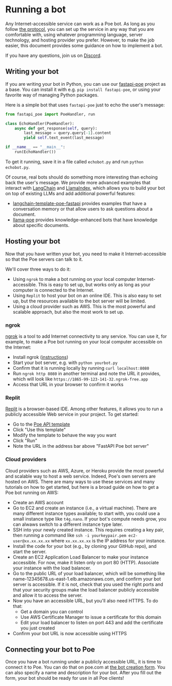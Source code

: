 # Running a bot

Any Internet-accessible service can work as a Poe bot. As long as you follow
[the protocol](./spec.md), you can set up the service in any way that you are
comfortable with, using whatever programming language, server technology, and hosting
provider you prefer. However, to make the job easier, this document provides some
guidance on how to implement a bot.

If you have any questions, join us on [Discord](https://discord.gg/TKxT6kBpgm).

## Writing your bot

If you are writing your bot in Python, you can use our
[fastapi-poe](https://pypi.org/project/fastapi-poe/) project as a base. You can install
it with e.g. `pip install fastapi-poe`, or using your favorite way of managing Python
packages.

Here is a simple bot that uses `fastapi-poe` just to echo the user's message:

```python
from fastapi_poe import PoeHandler, run

class EchoHandler(PoeHandler):
    async def get_response(self, query):
        last_message = query.query[-1].content
        yield self.text_event(last_message)

if __name__ == "__main__":
    run(EchoHandler())
```

To get it running, save it in a file called `echobot.py` and run `python echobot.py`.

Of course, real bots should do something more interesting than echoing back the user's
message. We provide more advanced examples that interact with
[LangChain](https://python.langchain.com/en/latest/index.html) and
[LlamaIndex](https://github.com/jerryjliu/llama_index), which allows you to build your
bot on top of existing LLMs and add additional powerful features:

- [langchain-template-poe-fastapi](https://github.com/langchain-ai/langchain-template-poe-fastapi)
  provides examples that have a conversation memory or that allow users to ask questions
  about a document.
- [llama-poe](../llama_poe/README.md) provides knowledge-enhanced bots that have
  knowledge about specific documents.

## Hosting your bot

Now that you have written your bot, you need to make it Internet-accessible so that the
Poe servers can talk to it.

We'll cover three ways to do it:

- Using `ngrok` to make a bot running on your local computer Internet-accessible. This
  is easy to set up, but works only as long as your computer is connected to the
  Internet.
- Using `Replit` to host your bot on an online IDE. This is also easy to set up, but the
  resources available to the bot server will be limited.
- Using a cloud provider such as AWS. This is the most powerful and scalable approach,
  but also the most work to set up.

### ngrok

[ngrok](https://ngrok.com/) is a tool to add Internet connectivity to any service. You
can use it, for example, to make a Poe bot running on your local computer accessible on
the Internet:

- Install ngrok ([instructions](https://ngrok.com/download))
- Start your bot server, e.g. with `python yourbot.py`
- Confirm that it is running locally by running `curl localhost:8080`
- Run `ngrok http 8080` in another terminal and note the URL it provides, which will
  look like `https://1865-99-123-141-32.ngrok-free.app`
- Access that URL in your browser to confirm it works

### Replit

[Replit](https://replit.com/) is a browser-based IDE. Among other features, it allows
you to run a publicly accessible Web service in your project. To get started:

- Go to the [Poe API template](https://replit.com/@JelleZijlstra2/Poe-API-Template?v=1)
- Click "Use this template"
- Modify the template to behave the way you want
- Click "Run"
- Note the URL in the address bar above "FastAPI Poe bot server"

### Cloud providers

Cloud providers such as AWS, Azure, or Heroku provide the most powerful and scalable way
to host a web service. Indeed, Poe's own servers are hosted on AWS. There are many ways
to use these services and many tutorials on how to get started, but here is a broad
guide on how to get a Poe bot running on AWS:

- Create an AWS account
- Go to EC2 and create an instance (i.e., a virtual machine). There are many different
  instance types available; to start with, you could use a small instance type like
  `t4g.nano`. If your bot's compute needs grow, you can alwaws switch to a different
  instance type later.
- SSH into your newly created instance. This requires creating a key pair, then running
  a command like `ssh -i yourkeypair.pem ec2-user@xx.xx.xx.xx` where `xx.xx.xx.xx` is
  the IP address for your instance.
- Install the code for your bot (e.g., by cloning your GitHub repo), and start the
  server.
- Create an EC2 Application Load Balancer to make your instance accessible. For now,
  make it listen only on port 80 (HTTP). Associate your instance with the load balancer.
- Go to the public URL of your load balancer, which will be something like
  name-12345678.us-east-1.elb.amazonaws.com, and confirm your bot server is accessible.
  If it is not, check that you used the right ports and that your security groups make
  the load balancer publicly accessible and allow it to access the server.
- Now you have an accessible URL, but you'll also need HTTPS. To do that:
  - Get a domain you can control
  - Use AWS Certificate Manager to issue a certificate for this domain
  - Edit your load balancer to listen on port 443 and add the certificate you just
    created
- Confirm your bot URL is now accessible using HTTPS

## Connecting your bot to Poe

Once you have a bot running under a publicly accessible URL, it is time to connect it to
Poe. You can do that on poe.com at
[the bot creation form](https://poe.com/create_bot?api=1). You can also specify a name
and description for your bot. After you fill out the form, your bot should be ready for
use in all Poe clients!
